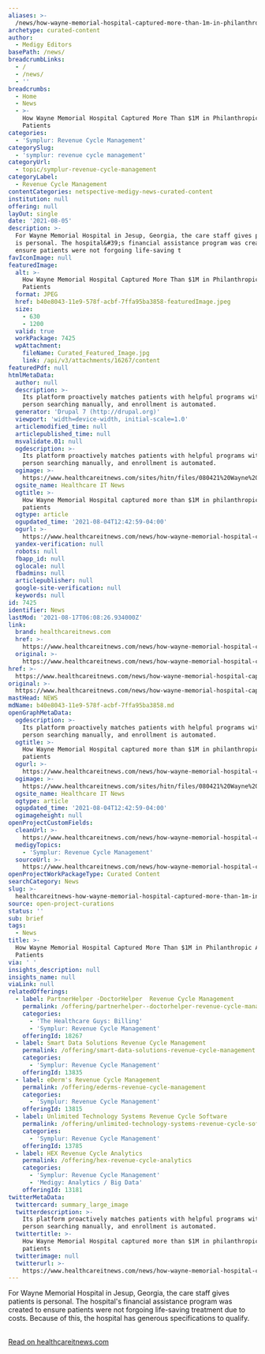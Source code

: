 ```yaml
---
aliases: >-
  /news/how-wayne-memorial-hospital-captured-more-than-1m-in-philanthropic-aid-for-patients
archetype: curated-content
author:
  - Medigy Editors
basePath: /news/
breadcrumbLinks:
  - /
  - /news/
  - ''
breadcrumbs:
  - Home
  - News
  - >-
    How Wayne Memorial Hospital Captured More Than $1M in Philanthropic Aid for
    Patients
categories:
  - 'Symplur: Revenue Cycle Management'
categorySlug:
  - 'symplur: revenue cycle management'
categoryUrl:
  - topic/symplur-revenue-cycle-management
categoryLabel:
  - Revenue Cycle Management
contentCategories: netspective-medigy-news-curated-content
institution: null
offering: null
layOut: single
date: '2021-08-05'
description: >-
  For Wayne Memorial Hospital in Jesup, Georgia, the care staff gives patients
  is personal. The hospital&#39;s financial assistance program was created to
  ensure patients were not forgoing life-saving t
favIconImage: null
featuredImage:
  alt: >-
    How Wayne Memorial Hospital Captured More Than $1M in Philanthropic Aid for
    Patients
  format: JPEG
  href: b40e8043-11e9-578f-acbf-7ffa95ba3858-featuredImage.jpeg
  size:
    - 630
    - 1200
  valid: true
  workPackage: 7425
  wpAttachment:
    fileName: Curated_Featured_Image.jpg
    link: /api/v3/attachments/16267/content
featuredPdf: null
htmlMetaData:
  author: null
  description: >-
    Its platform proactively matches patients with helpful programs without a
    person searching manually, and enrollment is automated.
  generator: 'Drupal 7 (http://drupal.org)'
  viewport: 'width=device-width, initial-scale=1.0'
  articlemodified_time: null
  articlepublished_time: null
  msvalidate.01: null
  ogdescription: >-
    Its platform proactively matches patients with helpful programs without a
    person searching manually, and enrollment is automated.
  ogimage: >-
    https://www.healthcareitnews.com/sites/hitn/files/080421%20Wayne%20Memorial%20AI%201200.jpg
  ogsite_name: Healthcare IT News
  ogtitle: >-
    How Wayne Memorial Hospital captured more than $1M in philanthropic aid for
    patients
  ogtype: article
  ogupdated_time: '2021-08-04T12:42:59-04:00'
  ogurl: >-
    https://www.healthcareitnews.com/news/how-wayne-memorial-hospital-captured-more-1m-philanthropic-aid-patients
  yandex-verification: null
  robots: null
  fbapp_id: null
  oglocale: null
  fbadmins: null
  articlepublisher: null
  google-site-verification: null
  keywords: null
id: 7425
identifier: News
lastMod: '2021-08-17T06:08:26.934000Z'
link:
  brand: healthcareitnews.com
  href: >-
    https://www.healthcareitnews.com/news/how-wayne-memorial-hospital-captured-more-1m-philanthropic-aid-patients
  original: >-
    https://www.healthcareitnews.com/news/how-wayne-memorial-hospital-captured-more-1m-philanthropic-aid-patients
href: >-
  https://www.healthcareitnews.com/news/how-wayne-memorial-hospital-captured-more-1m-philanthropic-aid-patients
original: >-
  https://www.healthcareitnews.com/news/how-wayne-memorial-hospital-captured-more-1m-philanthropic-aid-patients
mastHead: NEWS
mdName: b40e8043-11e9-578f-acbf-7ffa95ba3858.md
openGraphMetaData:
  ogdescription: >-
    Its platform proactively matches patients with helpful programs without a
    person searching manually, and enrollment is automated.
  ogtitle: >-
    How Wayne Memorial Hospital captured more than $1M in philanthropic aid for
    patients
  ogurl: >-
    https://www.healthcareitnews.com/news/how-wayne-memorial-hospital-captured-more-1m-philanthropic-aid-patients
  ogimage: >-
    https://www.healthcareitnews.com/sites/hitn/files/080421%20Wayne%20Memorial%20AI%201200.jpg
  ogsite_name: Healthcare IT News
  ogtype: article
  ogupdated_time: '2021-08-04T12:42:59-04:00'
  ogimageheight: null
openProjectCustomFields:
  cleanUrl: >-
    https://www.healthcareitnews.com/news/how-wayne-memorial-hospital-captured-more-1m-philanthropic-aid-patients
  medigyTopics:
    - 'Symplur: Revenue Cycle Management'
  sourceUrl: >-
    https://www.healthcareitnews.com/news/how-wayne-memorial-hospital-captured-more-1m-philanthropic-aid-patients
openProjectWorkPackageType: Curated Content
searchCategory: News
slug: >-
  healthcareitnews-how-wayne-memorial-hospital-captured-more-than-1m-in-philanthropic-aid-for-patients
source: open-project-curations
status: ''
sub: brief
tags:
  - News
title: >-
  How Wayne Memorial Hospital Captured More Than $1M in Philanthropic Aid for
  Patients
via: ' '
insights_description: null
insights_name: null
viaLink: null
relatedOfferings:
  - label: PartnerHelper -DoctorHelper  Revenue Cycle Management
    permalink: /offering/partnerhelper--doctorhelper-revenue-cycle-management
    categories:
      - 'The Healthcare Guys: Billing'
      - 'Symplur: Revenue Cycle Management'
    offeringId: 18267
  - label: Smart Data Solutions Revenue Cycle Management
    permalink: /offering/smart-data-solutions-revenue-cycle-management
    categories:
      - 'Symplur: Revenue Cycle Management'
    offeringId: 13835
  - label: eDerm's Revenue Cycle Management
    permalink: /offering/ederms-revenue-cycle-management
    categories:
      - 'Symplur: Revenue Cycle Management'
    offeringId: 13815
  - label: Unlimited Technology Systems Revenue Cycle Software
    permalink: /offering/unlimited-technology-systems-revenue-cycle-software
    categories:
      - 'Symplur: Revenue Cycle Management'
    offeringId: 13785
  - label: HEX Revenue Cycle Analytics
    permalink: /offering/hex-revenue-cycle-analytics
    categories:
      - 'Symplur: Revenue Cycle Management'
      - 'Medigy: Analytics / Big Data'
    offeringId: 13181
twitterMetaData:
  twittercard: summary_large_image
  twitterdescription: >-
    Its platform proactively matches patients with helpful programs without a
    person searching manually, and enrollment is automated.
  twittertitle: >-
    How Wayne Memorial Hospital captured more than $1M in philanthropic aid for
    patients
  twitterimage: null
  twitterurl: >-
    https://www.healthcareitnews.com/news/how-wayne-memorial-hospital-captured-more-1m-philanthropic-aid-patients
---
```

<p>For Wayne Memorial Hospital in Jesup, Georgia, the care staff gives patients is personal. The hospital&#39;s financial assistance program was created to ensure patients were not forgoing life-saving treatment due to costs. Because of this, the hospital has generous specifications to qualify.</p>

<p><br />
<a href="https://www.healthcareitnews.com/news/how-wayne-memorial-hospital-captured-more-1m-philanthropic-aid-patients" target="_blank">Read on healthcareitnews.com</a></p>
